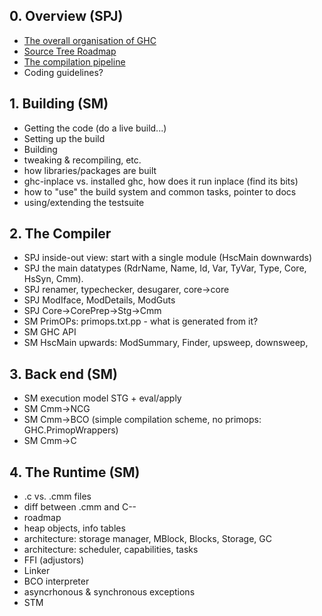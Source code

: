 ## 0. Overview (SPJ)


- [The overall organisation of GHC](commentary/organisation)
- [Source Tree Roadmap](commentary/source-tree)
- [The compilation pipeline](commentary/pipeline)
- Coding guidelines?

## 1. Building (SM)


- Getting the code (do a live build...)
- Setting up the build
- Building
- tweaking & recompiling, etc.
- how libraries/packages are built
- ghc-inplace vs. installed ghc, how does it run inplace (find its bits)
- how to "use" the build system and common tasks, pointer to docs
- using/extending the testsuite

## 2. The Compiler


- SPJ inside-out view: start with a single module (HscMain downwards)
- SPJ the main datatypes (RdrName, Name, Id, Var, TyVar, Type, Core,  HsSyn, Cmm).
- SPJ renamer, typechecker, desugarer, core-\>core
- SPJ ModIface, ModDetails, ModGuts
- SPJ Core-\>CorePrep-\>Stg-\>Cmm
- SM PrimOPs: primops.txt.pp - what is generated from it?
- SM GHC API
- SM HscMain upwards: ModSummary, Finder, upsweep, downsweep,

## 3. Back end (SM)


-  SM execution model STG + eval/apply
-  SM Cmm-\>NCG
-  SM Cmm-\>BCO  (simple compilation scheme, no primops: GHC.PrimopWrappers)
-  SM Cmm-\>C

## 4. The Runtime (SM)


- .c vs. .cmm files
- diff between .cmm and C--
- roadmap
- heap objects, info tables
- architecture: storage manager, MBlock, Blocks, Storage, GC
- architecture: scheduler, capabilities, tasks
- FFI (adjustors)
- Linker
- BCO interpreter
- asyncrhonous & synchronous exceptions
- STM
